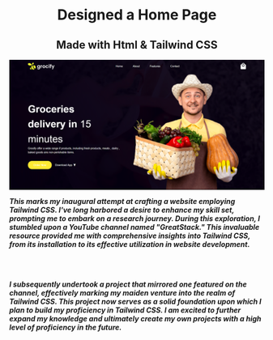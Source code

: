 <h1 align="center"> Designed a Home Page </h1>
<h2 align="center">Made with Html & Tailwind CSS</h2>

<img align="center"   src="images/homepage.png">

<p><strong><em> This marks my inaugural attempt at crafting a website employing Tailwind CSS. I've long harbored a desire to enhance my skill set, prompting me to embark on a research journey. During this exploration, I stumbled upon a YouTube channel named "GreatStack." This invaluable resource provided me with comprehensive insights into Tailwind CSS, from its installation to its effective utilization in website development.
</strong></em></p>
<br>
<br>
<p><strong><em>I subsequently undertook a project that mirrored one featured on the channel, effectively marking my maiden venture into the realm of Tailwind CSS. This project now serves as a solid foundation upon which I plan to build my proficiency in Tailwind CSS. I am excited to further expand my knowledge and ultimately create my own projects with a high level of proficiency in the future.</strong></em></p>